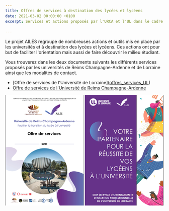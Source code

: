 ```yaml
---
title: Offres de services à destination des lycées et lycéens
date: 2021-03-02 00:00:00 +0100
excerpt: Services et actions proposés par l'URCA et l'UL dans le cadre du projet AILES

---
```

Le projet AILES regroupe de nombreuses actions et outils mis en place par les universités et à destination des lycées et lycéens. Ces actions ont pour but de faciliter l'orientation mais aussi de faire découvrir le milieu étudiant.

Vous trouverez dans les deux documents suivants les différents services proposés par les universités de Reims Champagne-Ardenne et de Lorraine ainsi que les modalités de contact.

* [Offre de services de l'Université de Lorraine](<a href="http://myreader.toile-libre.org/offres_services_UL.pdf">offres_services_UL</a>)
* [Offre de services de l'Université de Reims Champagne-Ardenne](https://www.fichier-pdf.fr/2021/03/02/plaquetteoffreservicesv4/plaquetteoffreservicesv4.pdf)

![](/uploads/offre_services_urca_ul.png)